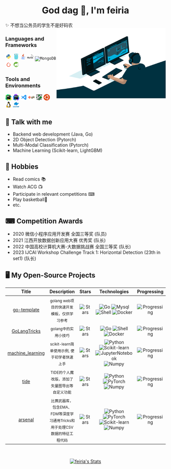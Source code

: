 <h1 align="center">God dag 👋,  I'm feiria </h1>


✨ 不想当公务员的学生不是好码农
<br>
<img align="right" width="343" height="220" alt="GIF" src="assets/code.gif" title="do it best!">

<h3>Languages and Frameworks</h3>

<code><img height="20" src="https://raw.githubusercontent.com/github/explore/80688e429a7d4ef2fca1e82350fe8e3517d3494d/topics/python/python.png" alt="Python" title="Python"></code>
<code><img height="20" src="assets/golang.png" alt="GoLang" title="GoLang"></code>
<code><img height="20" src="assets/java-logo.png" alt="Java" title="Java"></code>
<code><img height="20" src="assets/mysql.png" alt="Mysql" title="Mysql"></code>
<code><img height="20" src="https://user-images.githubusercontent.com/29084184/218291328-d57affa6-dba3-4ba1-90ff-25cb273fcd84.png" alt="MongoDB" title="MongoDB"></code>
<code><img height="20" src="assets/pytorch-logo.png" alt="PyTorch" title="PyTorch"></code>
<code><img height="20" src="assets/spring-logo.png" alt="Spring" title="Spring"></code>


<h3>Tools and Environments</h3>

<code><img height="20" src="assets/pycharm.svg" alt="PyCharm" title="PyCharm"></code>
<code><img height="20" src="assets/goland.svg" alt="Goland" title="Goland"></code>
<code><img height="20" src="assets/vscode.png" alt="vscode" title="Goland"></code>
<code><img height="20" src="https://raw.githubusercontent.com/github/explore/80688e429a7d4ef2fca1e82350fe8e3517d3494d/topics/git/git.png" alt="Git" title="Git"></code>
<code><img height="20" src="https://raw.githubusercontent.com/github/explore/80688e429a7d4ef2fca1e82350fe8e3517d3494d/topics/vim/vim.png" alt="Vim" title="Vim"></code>
<code><img height="20" src="https://raw.githubusercontent.com/github/explore/80688e429a7d4ef2fca1e82350fe8e3517d3494d/topics/ubuntu/ubuntu.png" alt="Ubuntu" title="Ubuntu"></code>
<code><img height="20" src="https://raw.githubusercontent.com/github/explore/80688e429a7d4ef2fca1e82350fe8e3517d3494d/topics/linux/linux.png" alt="Linux" title="Linux"></code>
<code><img height="20" src="https://raw.githubusercontent.com/github/explore/80688e429a7d4ef2fca1e82350fe8e3517d3494d/topics/docker/docker.png" alt="Docker" title="Docker"></code>

## 💬 Talk with me
- Backend web development (Java, Go)
- 2D Object Detection (Pytorch)
- Multi-Modal Classification (Pytorch)
- Machine Learning (Scikit-learn, LightGBM)


## 📅 Hobbies
- Read comics 📚
- Watch ACG 📺
- Participate in relevant competitions ⌨
- Play basketball🏀
- etc.


## ⌨ Competition Awards
- 2020 微信小程序应用开发赛 全国三等奖 (队员)
- 2021 江西开放数据创新应用大赛 优秀奖 (队长)
- 2022 中国高校计算机大赛-大数据挑战赛 全国三等奖 (队长)
- 2023 IJCAI Workshop Challenge Track 1: Horizontal Detection (23th in set1) (队长)

[PyTorch]:https://img.shields.io/badge/PyTorch-black?style=flat-square&logo=pytorch
[Pandas]:https://img.shields.io/badge/Pandas-black?style=flat-square&logo=pandas
[Scikit-learn]:https://img.shields.io/badge/Scikit-learn-black?style=flat-square&logo=scikit-learn
[SciPy]:https://img.shields.io/badge/SciPy-black?style=flat-square&logo=scipy
[NumPy]:https://img.shields.io/badge/NumPy-black?style=flat-square&logo=numpy
[Python]:https://img.shields.io/badge/Python-black?style=flat-square&logo=python
[Go]:https://img.shields.io/badge/Go-black?style=flat-square&logo=go
[Shell]:https://img.shields.io/badge/Shell-black?style=flat-square&logo=shell
[Mysql]:https://img.shields.io/badge/Mysql-black?style=flat-square&logo=Mysql
[Markdown]:https://img.shields.io/badge/Markdown-black?style=flat-square&logo=markdown
[JupyterNotebook]:https://img.shields.io/badge/Jupyter-black?style=flat-square&logo=jupyter
[Docker]:https://img.shields.io/badge/Docker-black?style=flat-square&logo=docker

## 🖥️ My Open-Source Projects
|                             Title                              |                       Description                        |                                                          Stars                                                          |                                          Technologies                                           |                                          Progressing                                          |
|:--------------------------------------------------------------:|:--------------------------------------------------------:|:-----------------------------------------------------------------------------------------------------------------------:|:-----------------------------------------------------------------------------------------------:|:---------------------------------------------------------------------------------------------:|
|      [go-template](https://github.com/feiria/go-template)      |         <sub> golang web项目的快速开发模板，仅供学习参考 </sub>          |   <img alt="Stars" src="https://img.shields.io/github/stars/feiria/go-template?style=flat-square&labelColor=black"/>    |                  ![Go][Go] ![Mysql][Mysql] ![Shell][Shell]  ![Docker][Docker]                   | <img alt="Progressing" src="https://img.shields.io/badge/progress-10%25-green&logo=github"/>  |
|     [GoLangTricks](https://github.com/feiria/GoLangTricks)     |                 <sub>golang中的实用小技巧</sub>                 |   <img alt="Stars" src="https://img.shields.io/github/stars/feiria/GoLangTricks?style=flat-square&labelColor=black"/>   |                          ![Go][Go] ![Shell][Shell]  ![Docker][Docker]                           | <img alt="Progressing" src="https://img.shields.io/badge/progress-20%25-green&logo=github"/>  |
| [machine_learning](https://github.com/feiria/machine_learning) |         <sub>scikit-learn简单使用示例, 便于初学者快速上手</sub>         | <img alt="Stars" src="https://img.shields.io/github/stars/feiria/machine_learning?style=flat-square&labelColor=black"/> | ![Python][Python] ![Scikit-learn][PyTorch]  ![JupyterNotebook][JupyterNotebook] ![Numpy][Numpy] | <img alt="Progressing" src="https://img.shields.io/badge/progress-100%25-green&logo=github"/> |
|             [tide](https://github.com/feiria/tide)             |           <sub>TIDE的个人魔改版，添加了矢量图导出等自定义功能</sub>           |       <img alt="Stars" src="https://img.shields.io/github/stars/feiria/tide?style=flat-square&labelColor=black"/>       |                     ![Python][Python] ![PyTorch][PyTorch]  ![Numpy][Numpy]                      | <img alt="Progressing" src="https://img.shields.io/badge/progress-100%25-green&logo=github"/> |
|          [arsenal](https://github.com/feiria/arsenal)          | <sub>比赛武器库，包含EMA、FDM等深度学习通用Tricks和用于处理CSV数据的特征工程代码</sub> |     <img alt="Stars" src="https://img.shields.io/github/stars/feiria/arsenal?style=flat-square&labelColor=black"/>      |         ![Python][Python] ![PyTorch][PyTorch] ![Scikit-learn][PyTorch] ![Numpy][Numpy]          |  <img alt="Progressing" src="https://img.shields.io/badge/progress-0%25-green&logo=github"/>  |


<br>

<p align="center">
  <a href="https://github.com/feiria" class="rich-diff-level-one">
    <img src="https://github-readme-stats.vercel.app/api?username=feiria" alt="feiria's Stats" >
  </a>
</p>